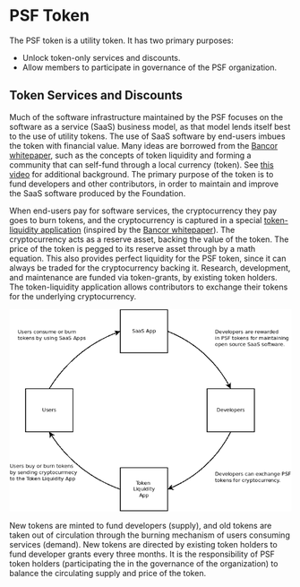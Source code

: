 # PSF Token

The PSF token is a utility token. It has two primary purposes:

- Unlock token-only services and discounts.
- Allow members to participate in governance of the PSF organization.

## Token Services and Discounts

Much of the software infrastructure maintained by the PSF focuses on the software as a service (SaaS) business model, as that model lends itself best to the use of utility tokens. The use of SaaS software by end-users imbues the token with financial value. Many ideas are borrowed from the [Bancor whitepaper](https://github.com/Permissionless-Software-Foundation/token-liquidity/blob/master/docs/bancor-formulas/bancor-protocol-whitepaper.pdf), such as the concepts of token liquidity and forming a community that can self-fund through a local currency (token). See [this video](https://youtu.be/LcbHTF3zCdI) for additional background. The primary purpose of the token is to fund developers and other contributors, in order to maintain and improve the SaaS software produced by the Foundation.

When end-users pay for software services, the cryptocurrency they pay goes to burn tokens, and the cryptocurrency is captured in a special [token-liquidity application](https://github.com/Permissionless-Software-Foundation/token-liquidity) (inspired by the [Bancor whitepaper](https://github.com/Permissionless-Software-Foundation/token-liquidity/blob/master/docs/bancor-formulas/bancor-protocol-whitepaper.pdf)). The cryptocurrency acts as a reserve asset, backing the value of the token. The price of the token is pegged to its reserve asset through by a math equation. This also provides perfect liquidity for the PSF token, since it can always be traded for the cryptocurrency backing it. Research, development, and maintenance are funded via token-grants, by existing token holders. The token-liquidity application allows contributors to exchange their tokens for the underlying cryptocurrency.

![Circular Token Economy](./media/circular-economy.png)

New tokens are minted to fund developers (supply), and old tokens are taken out of circulation through the burning mechanism of users consuming services (demand). New tokens are directed by existing token holders to fund developer grants every three months. It is the responsibility of PSF token holders (participating the in the governance of the organization) to balance the circulating supply and price of the token.
